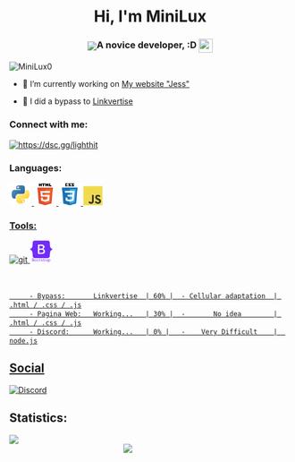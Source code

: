 <h1 align="center">Hi, I'm MiniLux</h1>
<h3 align="center"><img align="center" src="https://cdn.discordapp.com/attachments/910595291776942140/910596566954442842/858114608924590090.gif" >A novice developer, :D <img align="center" src="https://cdn.discordapp.com/attachments/910595291776942140/910596948141158400/858097851112751104.gif" width="25" height="25"></h3>

<p align="left"> <img src="https://komarev.com/ghpvc/?username=MiniLux0&label=Profile%20views&color=0e75b6&style=flat" alt="MiniLux0" /> </p>



- 🔭 I’m currently working on [My website "Jess"](https://MiniLux0.github.io/Jess)

- 🌠 I did a bypass to [Linkvertise](https://MiniLux0.github.io/Bypass-Linkvertise/)

<p align="left"><h3>Connect with me:</h3><p>
<p align="left">
<a href="https://discord.gg/https://dsc.gg/lighthit" target="blank"><img align="center" src="https://raw.githubusercontent.com/rahuldkjain/github-profile-readme-generator/master/src/images/icons/Social/discord.svg" alt="https://dsc.gg/lighthit" height="30" width="40" /></a></p>

<p align="left"><h3>Languages:</h3></p>

<p align="left"><a href="https://www.python.org" target="_blank" rel="noreferrer"> <img src="https://raw.githubusercontent.com/devicons/devicon/master/icons/python/python-original.svg" alt="python" width="40" height="40"/>
<a href="https://www.w3.org/html/" target="_blank" rel="noreferrer"> <img src="https://raw.githubusercontent.com/devicons/devicon/master/icons/html5/html5-original-wordmark.svg" alt="html5" width="40" height="40"/>
<a href="https://www.w3schools.com/css/" target="_blank" rel="noreferrer"> <img src="https://raw.githubusercontent.com/devicons/devicon/master/icons/css3/css3-original-wordmark.svg" alt="css3" width="40" height="40"/>
<a href="https://developer.mozilla.org/en-US/docs/Web/JavaScript" target="_blank" rel="noreferrer"> <img src="https://raw.githubusercontent.com/devicons/devicon/master/icons/javascript/javascript-original.svg" alt="javascript" width="35" height="35"/>
</p>

<p align="left"><h3>Tools:</h3></p>

<p align="left">
<a href="https://git-scm.com/" target="_blank" rel="noreferrer"> <img src="https://www.vectorlogo.zone/logos/git-scm/git-scm-icon.svg" alt="git" width="40" height="40"/>
<a href="https://getbootstrap.com" target="_blank" rel="noreferrer"> <img src="https://raw.githubusercontent.com/devicons/devicon/master/icons/bootstrap/bootstrap-plain-wordmark.svg" alt="bootstrap" width="40" height="40"/>
<br>
<br>
<br>

```fix
     - Bypass:       Linkvertise  | 60% |  - Cellular adaptation  | .html / .css / .js
     - Pagina Web:   Working...   | 30% |  -       No idea        | .html / .css / .js
     - Discord:      Working...   | 0% |   -    Very Difficult    |  node.js
```


## Social

[![Discord](https://discord.c99.nl/widget/theme-4/551527940689625098.png)](https://discord.com/channels/@me/551527940689625098)

## Statistics:
<a>
  <img align="left" width="400" src="https://github-readme-stats.vercel.app/api?username=MiniLux0&show_icons=true&hide_border=true&theme=tokyonight">
  <img align="right" width="300" src="https://github-readme-stats.vercel.app/api/top-langs/?username=MiniLux0&hide_border=true&theme=tokyonight&layout=compact&hide=batchfile">
</a>
